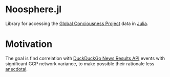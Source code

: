 # Noosphere.jl

Library for accessing the [Global Conciousness Project](https://noosphere.princeton.edu/index.html) data in [Julia](https://julialang.org/).

# Motivation

The goal is find correlation with [DuckDuckGo News Results API](https://serpapi.com/duckduckgo-news-results) events with significant GCP network variance, to make possible their rationale less [anecdotal](https://global-mind.org/papers/pdf/GCP.Corona.edgescience.fin.pdf).